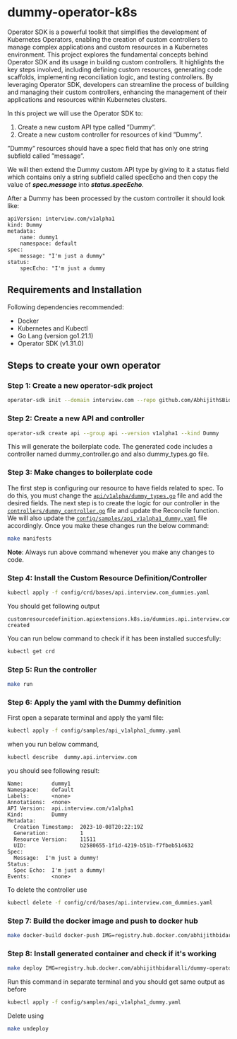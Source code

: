 # dummy-operator-k8s
Operator SDK is a powerful toolkit that simplifies the development of Kubernetes Operators, enabling the creation of custom controllers to manage complex applications and custom resources in a Kubernetes environment. This project explores the fundamental concepts behind Operator SDK and its usage in building custom controllers. It highlights the key steps involved, including defining custom resources, generating code scaffolds, implementing reconciliation logic, and testing controllers. By leveraging Operator SDK, developers can streamline the process of building and managing their custom controllers, enhancing the management of their applications and resources within Kubernetes clusters.

In this project we will use the Operator SDK to:
1. Create a new custom API type called ”Dummy”.
2. Create a new custom controller for resources of kind ”Dummy”.

”Dummy” resources should have a spec field that has only
one string subfield called ”message”.

We will then extend the Dummy custom API type by giving to it a status field which
contains only a string subfield called specEcho and then copy the value of ***spec.message*** into ***status.specEcho***.

After a Dummy has been processed by the custom controller it
should look like:

``` 
apiVersion: interview.com/v1alpha1
kind: Dummy
metadata:
    name: dummy1
    namespace: default
spec:
    message: "I'm just a dummy"
status:
    specEcho: "I'm just a dummy
``` 

## Requirements and Installation
Following dependencies recommended:

- Docker
- Kubernetes and Kubectl
- Go Lang (version go1.21.1)
- Operator SDK (v1.31.0)

## Steps to create your own operator

### Step 1: Create a new operator-sdk project
```bash
operator-sdk init --domain interview.com --repo github.com/AbhijithSBidaralli/dummy-operator-k8s
``` 
### Step 2: Create a new API and controller
```bash
operator-sdk create api --group api --version v1alpha1 --kind Dummy
``` 
This will generate the boilerplate code. The generated code includes a controller named dummy_controller.go and also dummy_types.go file.

### Step 3: Make changes to boilerplate code
The first step is configuring our resource to have fields related to spec. To do this, you must change the [`api/v1alpha/dummy_types.go`](/api/v1alpha1/dummy_types.go) file and add the desired fields.
The next step is to create the logic for our controller in the [`controllers/dummy_controller.go`](/controllers/dummy_controller.go) file and update the ‌Reconcile function.
We will also update the [`config/samples/api_v1alpha1_dummy.yaml`](/config/samples/api_v1alpha1_dummy.yaml) file accordingly.
Once you make these changes run the below command:
```bash
make manifests
```
**Note**: Always run above command whenever you make any changes to code.

### Step 4: Install the Custom Resource Definition/Controller
```bash
kubectl apply -f config/crd/bases/api.interview.com_dummies.yaml
```
You should get following output
```console
customresourcedefinition.apiextensions.k8s.io/dummies.api.interview.com created
```
You can run below command to check if it has been installed succesfully:
```bash
kubectl get crd
```
### Step 5: Run the controller
```bash
make run
```
### Step 6: Apply the yaml with the Dummy definition
First open a separate terminal and apply the yaml file:
```bash
kubectl apply -f config/samples/api_v1alpha1_dummy.yaml
```
when you run below command,
```bash
kubectl describe  dummy.api.interview.com 
```
you should see following result:
```console
Name:         dummy1
Namespace:    default
Labels:       <none>
Annotations:  <none>
API Version:  api.interview.com/v1alpha1
Kind:         Dummy
Metadata:
  Creation Timestamp:  2023-10-08T20:22:19Z
  Generation:          1
  Resource Version:    11511
  UID:                 b2580655-1f1d-4219-b51b-f7fbeb514632
Spec:
  Message:  I'm just a dummy!
Status:
  Spec Echo:  I'm just a dummy!
Events:       <none>

```
To delete the controller use
```bash
kubectl delete -f config/crd/bases/api.interview.com_dummies.yaml
```
### Step 7: Build the docker image and push to docker hub
```bash
make docker-build docker-push IMG=registry.hub.docker.com/abhijithbidaralli/dummy-operator-k8s:latest
```
### Step 8: Install generated container and check if it's working
```bash
make deploy IMG=registry.hub.docker.com/abhijithbidaralli/dummy-operator-k8s:latest
```
Run this command in separate terminal and you should get same output as before
```bash
kubectl apply -f config/samples/api_v1alpha1_dummy.yaml
```
Delete using
```bash
make undeploy
```
